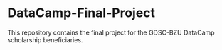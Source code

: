 # DataCamp-Final-Project

This repository contains the final project for the GDSC-BZU DataCamp scholarship beneficiaries.